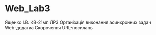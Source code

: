 # Web_Lab3
Ященко І.В. КВ-21мп ЛР3 Організація виконання асинхронних задач Web-додатка Скорочення URL-посилань